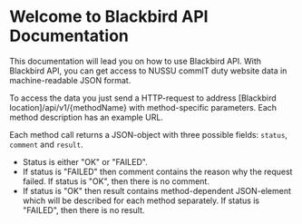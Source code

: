 # Welcome to Blackbird API Documentation

This documentation will lead you on how to use Blackbird API. With Blackbird API, you can get access to NUSSU commIT duty website data in machine-readable JSON format.

To access the data you just send a HTTP-request to address [Blackbird location]/api/v1/{methodName} with method-specific parameters. Each method description has an example URL.

Each method call returns a JSON-object with three possible fields: `status`, `comment` and `result`.
* Status is either "OK" or "FAILED".
* If status is "FAILED" then comment contains the reason why the request failed. If status is "OK", then there is no comment.
* If status is "OK" then result contains method-dependent JSON-element which will be described for each method separately. If status is "FAILED", then there is no result.